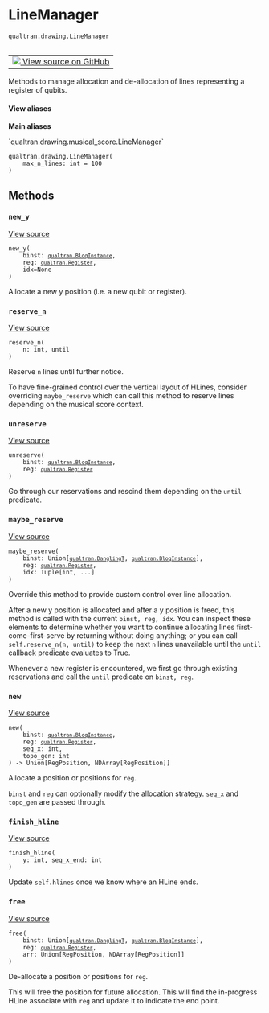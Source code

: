 # LineManager
`qualtran.drawing.LineManager`


<table class="tfo-notebook-buttons tfo-api nocontent" align="left">
<td>
  <a target="_blank" href="https://github.com/quantumlib/Qualtran/blob/main/qualtran/drawing/musical_score.py#L111-L217">
    <img src="https://www.tensorflow.org/images/GitHub-Mark-32px.png" />
    View source on GitHub
  </a>
</td>
</table>



Methods to manage allocation and de-allocation of lines representing a register of qubits.

<section class="expandable">
  <h4 class="showalways">View aliases</h4>
  <p>
<b>Main aliases</b>
<p>`qualtran.drawing.musical_score.LineManager`</p>
</p>
</section>

<pre class="devsite-click-to-copy prettyprint lang-py tfo-signature-link">
<code>qualtran.drawing.LineManager(
    max_n_lines: int = 100
)
</code></pre>



<!-- Placeholder for "Used in" -->


## Methods

<h3 id="new_y"><code>new_y</code></h3>

<a target="_blank" class="external" href="https://github.com/quantumlib/Qualtran/blob/main/qualtran/drawing/musical_score.py#L120-L122">View source</a>

<pre class="devsite-click-to-copy prettyprint lang-py tfo-signature-link">
<code>new_y(
    binst: <a href="../../qualtran/BloqInstance.html"><code>qualtran.BloqInstance</code></a>,
    reg: <a href="../../qualtran/Register.html"><code>qualtran.Register</code></a>,
    idx=None
)
</code></pre>

Allocate a new y position (i.e. a new qubit or register).


<h3 id="reserve_n"><code>reserve_n</code></h3>

<a target="_blank" class="external" href="https://github.com/quantumlib/Qualtran/blob/main/qualtran/drawing/musical_score.py#L124-L134">View source</a>

<pre class="devsite-click-to-copy prettyprint lang-py tfo-signature-link">
<code>reserve_n(
    n: int, until
)
</code></pre>

Reserve `n` lines until further notice.

To have fine-grained control over the vertical layout of HLines, consider
overriding `maybe_reserve` which can call this method to reserve lines
depending on the musical score context.

<h3 id="unreserve"><code>unreserve</code></h3>

<a target="_blank" class="external" href="https://github.com/quantumlib/Qualtran/blob/main/qualtran/drawing/musical_score.py#L136-L145">View source</a>

<pre class="devsite-click-to-copy prettyprint lang-py tfo-signature-link">
<code>unreserve(
    binst: <a href="../../qualtran/BloqInstance.html"><code>qualtran.BloqInstance</code></a>,
    reg: <a href="../../qualtran/Register.html"><code>qualtran.Register</code></a>
)
</code></pre>

Go through our reservations and rescind them depending on the `until` predicate.


<h3 id="maybe_reserve"><code>maybe_reserve</code></h3>

<a target="_blank" class="external" href="https://github.com/quantumlib/Qualtran/blob/main/qualtran/drawing/musical_score.py#L147-L161">View source</a>

<pre class="devsite-click-to-copy prettyprint lang-py tfo-signature-link">
<code>maybe_reserve(
    binst: Union[<a href="../../qualtran/DanglingT.html"><code>qualtran.DanglingT</code></a>, <a href="../../qualtran/BloqInstance.html"><code>qualtran.BloqInstance</code></a>],
    reg: <a href="../../qualtran/Register.html"><code>qualtran.Register</code></a>,
    idx: Tuple[int, ...]
)
</code></pre>

Override this method to provide custom control over line allocation.

After a new y position is allocated and after a y position is freed, this method
is called  with the current `binst, reg, idx`. You can inspect these elements to
determine whether you want to continue allocating lines first-come-first-serve by
returning without doing anything;
or you can call `self.reserve_n(n, until)` to keep the next `n` lines unavailable
until the `until` callback predicate evaluates to True.

Whenever a new register is encountered, we first go through existing reservations
and call the `until` predicate on `binst, reg`.

<h3 id="new"><code>new</code></h3>

<a target="_blank" class="external" href="https://github.com/quantumlib/Qualtran/blob/main/qualtran/drawing/musical_score.py#L163-L185">View source</a>

<pre class="devsite-click-to-copy prettyprint lang-py tfo-signature-link">
<code>new(
    binst: <a href="../../qualtran/BloqInstance.html"><code>qualtran.BloqInstance</code></a>,
    reg: <a href="../../qualtran/Register.html"><code>qualtran.Register</code></a>,
    seq_x: int,
    topo_gen: int
) -> Union[RegPosition, NDArray[RegPosition]]
</code></pre>

Allocate a position or positions for `reg`.

`binst` and `reg` can optionally modify the allocation strategy.
`seq_x` and `topo_gen` are passed through.

<h3 id="finish_hline"><code>finish_hline</code></h3>

<a target="_blank" class="external" href="https://github.com/quantumlib/Qualtran/blob/main/qualtran/drawing/musical_score.py#L187-L191">View source</a>

<pre class="devsite-click-to-copy prettyprint lang-py tfo-signature-link">
<code>finish_hline(
    y: int, seq_x_end: int
)
</code></pre>

Update `self.hlines` once we know where an HLine ends.


<h3 id="free"><code>free</code></h3>

<a target="_blank" class="external" href="https://github.com/quantumlib/Qualtran/blob/main/qualtran/drawing/musical_score.py#L193-L217">View source</a>

<pre class="devsite-click-to-copy prettyprint lang-py tfo-signature-link">
<code>free(
    binst: Union[<a href="../../qualtran/DanglingT.html"><code>qualtran.DanglingT</code></a>, <a href="../../qualtran/BloqInstance.html"><code>qualtran.BloqInstance</code></a>],
    reg: <a href="../../qualtran/Register.html"><code>qualtran.Register</code></a>,
    arr: Union[RegPosition, NDArray[RegPosition]]
)
</code></pre>

De-allocate a position or positions for `reg`.

This will free the position for future allocation. This will find the in-progress
HLine associate with `reg` and update it to indicate the end point.



